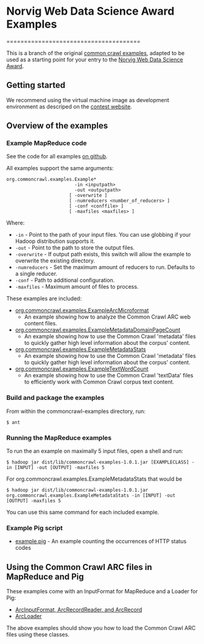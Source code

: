 # Norvig Web Data Science Award Examples
======================================

This is a branch of the original [common crawl examples][1], adapted to be used
as a starting point for your entry to the [Norvig Web Data Science Award][2].

[1]: https://github.com/commoncrawl/commoncrawl-examples
[2]: http://norvigaward.github.com 


Getting started
---------------

We recommend using the virtual machine image as development environment as
descriped on the [contest website][3].

[3]: http://norvigaward.github.com/getstarted.html


Overview of the examples
------------------------

### Example MapReduce code

See the code for all examples [on github][4].

[4]: https://github.com/norvigaward/commoncrawl-examples/tree/master/src/java/org/commoncrawl/examples

All examples support the same arguments:

    org.commoncrawl.examples.Example*
                             -in <inputpath>
                             -out <outputpath>
                           [ -overwrite ]
                           [ -numreducers <number_of_reducers> ]
                           [ -conf <conffile> ]
                           [ -maxfiles <maxfiles> ]

Where:

 * `-in` - Point to the path of your input files. You can use globbing if your
   Hadoop distribution supports it.
 * `-out` - Point to the path to store the output files.
 * `-overwrite` - If output path exists, this switch will allow the example to
   overwrite the existing directory.
 * `-numreducers` - Set the maximum amount of reducers to run. Defaults to a
   single reducer.
 * `-conf` - Path to additional configuration.
 * `-maxfiles` - Maximum amount of files to process.

These examples are included:

 * [org.commoncrawl.examples.ExampleArcMicroformat](https://github.com/norvigaward/commoncrawl-examples/blob/master/src/java/org/commoncrawl/examples/ExampleArcMicroformat.java)
   - An example showing how to analyze the Common Crawl ARC web content files.
 * [org.commoncrawl.examples.ExampleMetadataDomainPageCount](https://github.com/norvigaward/commoncrawl-examples/blob/master/src/java/org/commoncrawl/examples/ExampleMetadataDomainPageCount.java)
   - An example showing how to use the Common Crawl 'metadata' files to quickly
     gather high level information about the corpus' content.
 * [org.commoncrawl.examples.ExampleMetadataStats](https://github.com/norvigaward/commoncrawl-examples/blob/master/src/java/org/commoncrawl/examples/ExampleMetadataStats.java)
   - An example showing how to use the Common Crawl 'metadata' files to quickly
     gather high level information about the corpus' content.
 * [org.commoncrawl.examples.ExampleTextWordCount](https://github.com/norvigaward/commoncrawl-examples/blob/master/src/java/org/commoncrawl/examples/ExampleTextWordCount.java)
   - An example showing how to use the Common Crawl 'textData' files to
   efficiently work with Common Crawl corpus text content.


### Build and package the examples

From within the commoncrawl-examples directory, run:

    $ ant


### Running the MapReduce examples

To run the an example on maximally 5 input files, open a shell and run:

    $ hadoop jar dist/lib/commoncrawl-examples-1.0.1.jar [EXAMPLECLASS] -in [INPUT] -out [OUTPUT] -maxfiles 5

For org.commoncrawl.examples.ExampleMetadataStats that would be

    $ hadoop jar dist/lib/commoncrawl-examples-1.0.1.jar org.commoncrawl.examples.ExampleMetadataStats -in [INPUT] -out [OUTPUT] -maxfiles 5

You can use this same command for each included example.

### Example Pig script

 * [example.pig](https://github.com/norvigaward/commoncrawl-examples/blob/master/example.pig) - An example counting the occurrences of HTTP status codes


Using the Common Crawl ARC files in MapReduce and Pig
-----------------------------------------------------

These examples come with an InputFormat for MapReduce and a Loader for Pig:

 * [ArcInputFormat, ArcRecordReader, and ArcRecord](https://github.com/norvigaward/commoncrawl-examples/tree/master/src/java/org/commoncrawl/hadoop/mapred)
 * [ArcLoader](https://github.com/norvigaward/commoncrawl-examples/blob/master/src/java/org/commoncrawl/pig/ArcLoader.java)

The above examples should show you how to load the Common Crawl ARC files using
these classes.
